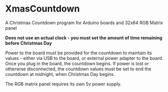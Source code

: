 # XmasCountdown
A Christmas Countdown program for Arduino boards and 32x64 RGB Matrix panel 

**Does not use an actual clock - you must set the amount of time remaining before Christmas Day**  

Power to the board must be provided for the countdown to maintain its values - either via USB to the board, or external power adapter to the board.  Once you plug in the board, the countdown begins.  If power is lost or otherwise disconnected, the countdown values must be set to end the countdown at midnight, when Christmas Day begins.

The RGB matrix panel requires its own 5v power supply.
